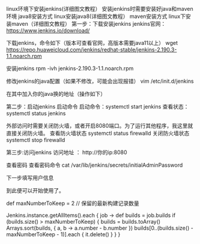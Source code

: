 linux环境下安装jenkins(详细图文教程）
安装jenkins时需要安装好java和maven环境
java8安装方式 linux安装java8(详细图文教程）
maven安装方式 linux下安装maven（详细图文教程）
第一步：下载安装jenkins
jenkins官网：https://www.jenkins.io/download/

下载jenkins，命令如下（版本可查看官网，高版本需要java11以上）
wget https://repo.huaweicloud.com/jenkins/redhat-stable/jenkins-2.190.3-1.1.noarch.rpm


安装jenkins
rpm -ivh jenkins-2.190.3-1.1.noarch.rpm


修改jenkins的java配置（如果不修改，可能会出现报错）
vim /etc/init.d/jenkins

在其中加入你的java换的地址（操作如下）


第二步：启动jenkins
启动命令
启动命令：systemctl start jenkins
查看状态： systemctl status jenkins


外部访问时需要关闭防火墙，或者开启8080端口。为了运行其他程序，我这里就直接关闭防火墙。
查看防火墙状态
systemctl status firewalld
关闭防火墙状态
systemctl stop firewalld


第三步:访问jenkins
访问地址 ：
http://你的ip:8080


查看密码
查看密码命令
cat /var/lib/jenkins/secrets/initialAdminPassword


下一步填写用户信息

到此便可以开始使用了。



def maxNumberToKeep = 2 // 保留的最新构建记录数量

Jenkins.instance.getAllItems().each { job ->
  def builds = job.builds
  if (builds.size() > maxNumberToKeep) {
    builds = builds.toArray()
    Arrays.sort(builds, { a, b -> a.number - b.number })
    builds[0..(builds.size() - maxNumberToKeep - 1)].each {
      it.delete()
    }
  }
}